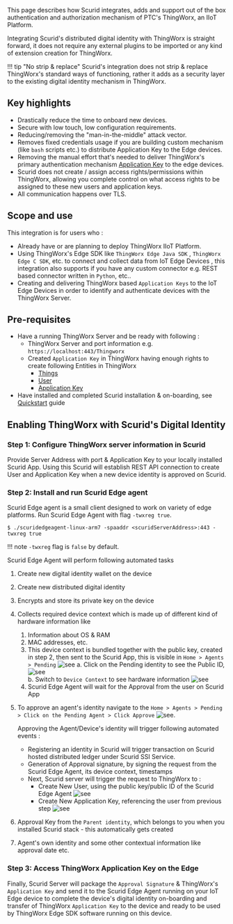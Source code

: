 This page describes how Scurid integrates, adds and support out of the box authentication and authorization mechanism of PTC's ThingWorx, an IIoT Platform.

Integrating Scurid's distributed digital identity with ThingWorx is straight forward, it does not require any external plugins to be imported or any kind of extension creation for ThingWorx.

!!! tip "No strip & replace"
    Scurid's integration does not strip & replace ThingWorx's standard ways of functioning, rather it adds as a security layer to the existing digital identity mechanism in ThingWorx.

## Key highlights
* Drastically reduce the time to onboard new devices. 
* Secure with low touch, low configuration requirements.
* Reducing/removing the "man-in-the-middle" attack vector.
* Removes fixed credentials usage if you are building custom mechanism (like `bash` scripts etc.) to distribute Application Key to the Edge devices. 
* Removing the manual effort that's needed to deliver ThingWorx's primary authentication mechanism [Application Key](https://support.ptc.com/help/thingworx/platform/r9/en/index.html#page/ThingWorx/Help/Composer/Security/ApplicationKeys/ApplicationKeys.html) to the edge devices.
* Scurid does not create / assign access rights/permissions within ThingWorx, allowing you complete control on what access rights to be assigned to these new users and application keys.
* All communication happens over TLS.


## Scope and use 

This integration is for users who :

* Already have or are planning to deploy ThingWorx IIoT Platform.
* Using ThingWorx's Edge SDK like `ThingWorx Edge Java SDK` , `ThingWorx Edge C SDK`, etc. to connect and collect data from IoT Edge Devices , this integration also supports if you have any custom connector e.g. REST based connector written in `Python`, etc.. 
* Creating and delivering ThingWorx based `Application Keys` to the IoT Edge Devices in order to identify and authenticate devices with the ThingWorx Server.

## Pre-requisites

* Have a running ThingWorx Server and be ready with following :
  * ThingWorx Server and port information e.g. `https://localhost:443/Thingworx`
  * Created `Application Key` in ThingWorx having enough rights to create following Entities in ThingWorx
    * [Things](https://support.ptc.com/help/thingworx/platform/r9/en/index.html#page/ThingWorx/Help/Composer/Things/Things.html)
    * [User](https://support.ptc.com/help/thingworx/platform/r9/en/index.html#page/ThingWorx/Help/Composer/Security/Users/Users.html)
    * [Application Key](https://support.ptc.com/help/thingworx/platform/r9/en/index.html#page/ThingWorx/Help/Composer/Security/ApplicationKeys/ApplicationKeys.html)
* Have installed and completed Scurid installation & on-boarding, see [Quickstart](quickstart-on-premise.md) guide

## Enabling ThingWorx with Scurid's Digital Identity

### Step 1: Configure ThingWorx server information in Scurid 
Provide Server Address with port & Application Key to your locally installed Scurid App. Using this Scurid will establish REST API connection to create User and Application Key when a new device identity is approved on Scurid.

### Step 2: Install and run Scurid Edge agent 
Scurid Edge agent is a small client designed to work on variety of edge platforms. Run Scurid Edge Agent with flag `-twxreg true`.

```shell
$ ./scuridedgeagent-linux-arm7 -spaaddr <scuridServerAddress>:443 -twxreg true
```

!!! note
    `-twxreg` flag is `false` by default.

Scurid Edge Agent will perform following automated tasks

   1. Create new digital identity wallet on the device 
   2. Create new distributed digital identity
   3. Encrypts and store its private key on the device 
   4. Collects required device context which is made up of different kind of hardware information like
      1. Information about OS & RAM
      2. MAC addresses, etc. 
      3. This device context is bundled together with the public key, created in step 2, then sent to the Scurid App, this is visible in `Home > Agents > Pending` ![see](img/pendingagent_twx.png)
        a. Click on the Pending identity to see the Public ID, ![see](img/pendingagent_publicid_twx.png)  
        b. Switch to `Device Context` to see hardware information ![see](img/pendingagent_dc_twx.png)
      4. Scurid Edge Agent will wait for the Approval from the user on Scurid App
   5. To approve an agent's identity navigate to the `Home > Agents > Pending > Click on the Pending Agent > Click Approve` ![see](img/approvedagent_twx.png). 

      Approving the Agent/Device's identity will trigger following automated events :

      * Registering an identity in Scurid will trigger transaction on Scurid hosted distributed ledger under Scurid SSI Service.
      * Generation of Approval signature, by signing the request from the Scurid Edge Agent, its device context, timestamps
      * Next, Scurid server will trigger the request to ThingWorx to :
        * Create New User, using the public key/public ID of the Scurid Edge Agent ![see](img/twx-usercreation.png)
        * Create New Application Key, referencing the user from previous step ![see](img/applicationkey_twx.png)
   6. Approval Key from the `Parent identity`, which belongs to you when you installed Scurid stack - this automatically gets created 
   7. Agent's own identity and some other contextual information like approval date etc. 

### Step 3: Access ThingWorx Application Key on the Edge 

Finally, Scurid Server will package the `Approval Signature` & ThingWorx's `Application Key` and send it to the Scurid Edge Agent running on your IoT Edge device to complete the device's digital identity on-boarding and transfer of ThingWorx `Application Key` to the device and ready to be used by ThingWorx Edge SDK software running on this device.
    
